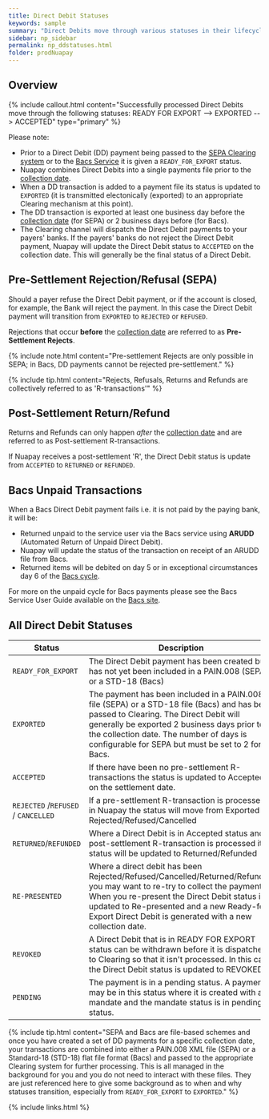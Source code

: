 ```yaml
---
title: Direct Debit Statuses
keywords: sample
summary: "Direct Debits move through various statuses in their lifecycle; these are described in this section. "
sidebar: np_sidebar
permalink: np_ddstatuses.html
folder: prodNuapay
---
```



## Overview

{% include callout.html content="Successfully processed Direct Debits move through the following statuses: READY FOR EXPORT --> EXPORTED --> ACCEPTED" type="primary" %}

Please note:

* Prior to a Direct Debit (DD) payment being passed to the <a href="#" data-toggle="tooltip" data-original-title="{{site.data.glossary.clearing}}">SEPA Clearing system</a> or to the <a href="#" data-toggle="tooltip" data-original-title="{{site.data.glossary.bacs-clearing}}">Bacs Service</a> it is given a `READY_FOR_EXPORT` status.
* Nuapay combines Direct Debits into a single payments file prior to the <a href="#" data-toggle="tooltip" data-original-title="{{site.data.glossary.collection_date}}">collection date</a>.
* When a DD transaction is added to a payment file its status is updated to `EXPORTED` (it is transmitted electonically (exported) to an appropriate Clearing mechanism at this point).
* The DD transaction is exported at least one business day before the <a href="#" data-toggle="tooltip" data-original-title="{{site.data.glossary.collection_date}}">collection date</a> (for SEPA) or 2 business days before (for Bacs).
* The Clearing channel will dispatch the Direct Debit payments to your payers' banks. If the payers' banks do not reject the Direct Debit payment, Nuapay will update the Direct Debit status to `ACCEPTED` on the collection date. This will generally be the final status of a Direct Debit.


## Pre-Settlement Rejection/Refusal (SEPA)

Should a payer refuse the Direct Debit payment, or if the account is closed, for example, the Bank will reject the payment. In this case the Direct Debit payment will transition from `EXPORTED` to `REJECTED` or `REFUSED`.

Rejections that occur **before** the <a href="#" data-toggle="tooltip" data-original-title="{{site.data.glossary.collection_date}}">collection date</a> are referred to as **Pre-Settlement Rejects**.

{% include note.html content="Pre-settlement Rejects are only possible in SEPA; in Bacs, DD payments cannot be rejected pre-settlement." %}

{% include tip.html content="Rejects, Refusals, Returns and Refunds are collectively referred to as 'R-transactions'" %}


## Post-Settlement Return/Refund

Returns and Refunds can only happen <i>after</i> the <a href="#" data-toggle="tooltip" data-original-title="{{site.data.glossary.collection_date}}">collection date</a> and are referred to as Post-settlement R-transactions.

If Nuapay receives a post-settlement 'R', the Direct Debit status is update from `ACCEPTED` to `RETURNED` or `REFUNDED`.

## Bacs Unpaid Transactions

When a Bacs Direct Debit payment fails i.e. it is not paid by the paying bank, it will be:
* Returned unpaid to the service user via the Bacs service using **ARUDD** (Automated Return of Unpaid Direct Debit).
* Nuapay will update the status of the transaction on receipt of an ARUDD file from Bacs.
* Returned items will be debited on day 5 or in exceptional circumstances day 6 of the <a href="#" data-toggle="tooltip" data-original-title="{{site.data.glossary.bac-collection-cycle}}">Bacs cycle</a>.

For more on the unpaid cycle for Bacs payments please see the Bacs Service User Guide available on the <a href="https://www.bacs.co.uk/" target='_blank'>Bacs site</a>.

## All Direct Debit Statuses

| Status | Description |
|-------|--------|
|`READY_FOR_EXPORT` | The Direct Debit payment has been created but has not yet been included in a PAIN.008 (SEPA) or a STD-18 (Bacs) |
| `EXPORTED` | The payment has been included in a PAIN.008 file (SEPA) or a STD-18 file (Bacs) and has been passed to Clearing. The Direct Debit will generally be exported 2 business days prior to the collection date. The number of days is configurable for SEPA but must be set to 2 for Bacs. |
| `ACCEPTED`	 | If there have been no pre-settlement R-transactions the status is updated to Accepted on the settlement date. |
| `REJECTED` /`REFUSED` / `CANCELLED` | If a pre-settlement R-transaction is processed in Nuapay the status will move from Exported to Rejected/Refused/Cancelled |
| `RETURNED`/`REFUNDED` | Where a Direct Debit is in Accepted status and a post-settlement R-transaction is processed its status will be updated to Returned/Refunded|
| `RE-PRESENTED` | Where a direct debit has been Rejected/Refused/Cancelled/Returned/Refunded you may want to re-try to collect the payment. When you re-present the Direct Debit status is updated to Re-presented and a new Ready-for-Export Direct Debit is generated with a new collection date.|
|`REVOKED`| A Direct Debit that is in READY FOR EXPORT status can be withdrawn before it is dispatched to Clearing so that it isn't processed. In this case the Direct Debit status is updated to REVOKED.|
|`PENDING`|The payment is in a pending status. A payment may be in this status where it is created with a mandate and the mandate status is in pending status. |


{% include tip.html content="SEPA and Bacs are file-based schemes and once you have created a set of DD payments for a specific collection date, your transactions are combined into either a PAIN.008 XML file (SEPA) or a Standard-18 (STD-18) flat file format (Bacs) and passed to the appropriate Clearing system for further processing. This is all managed in the background for you and you do not need to interact with these files. They are just referenced here to give some background as to when and why statuses transition, especially from `READY_FOR_EXPORT` to `EXPORTED`." %}



{% include links.html %}
